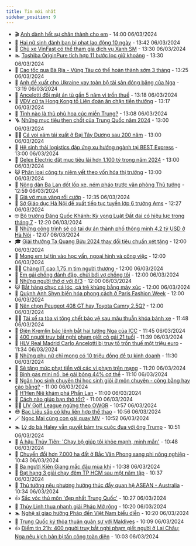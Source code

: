 ```yaml
---
title: Tim mới nhất
sidebar_position: 9
---
```


<!-- vnexpress-tin-moi-nhat:START -->
- 🎬 [Anh dành hết sự chân thành cho em](https://vnexpress.net/anh-danh-het-su-chan-thanh-cho-em-4719113.html) - 14:00 06/03/2024
- 🐎 [Hai nữ sinh đánh bạn bị phạt lao động 10 ngày](https://vnexpress.net/hai-nu-sinh-danh-ban-bi-phat-lao-dong-10-ngay-4719262.html) - 13:42 06/03/2024
- 🦍 [Chủ xe VinFast có thể tham gia dịch vụ Xanh SM](https://vnexpress.net/chu-xe-vinfast-co-the-tham-gia-dich-vu-xanh-sm-4719266.html) - 13:30 06/03/2024
- 🏊 [Toshiba OriginPure tích hợp 11 bước lọc giữ khoáng](https://vnexpress.net/toshiba-originpure-tich-hop-11-buoc-loc-giu-khoang-4718642.html) - 13:30 06/03/2024
- 🎊 [Cao tốc qua Bà Rịa - Vũng Tàu có thể hoàn thành sớm 3 tháng](https://vnexpress.net/cao-toc-qua-ba-ria-vung-tau-co-the-hoan-thanh-som-3-thang-4719273.html) - 13:25 06/03/2024
- 🎃 [Anh đề xuất cho Ukraine vay toàn bộ tài sản đóng băng của Nga](https://vnexpress.net/anh-de-xuat-cho-ukraine-vay-toan-bo-tai-san-dong-bang-cua-nga-4719264.html) - 13:19 06/03/2024
- 🧰 [Ancelotti đối mặt án tù gần 5 năm vì trốn thuế](https://vnexpress.net/ancelotti-doi-mat-an-tu-gan-5-nam-vi-tron-thue-4719258.html) - 13:18 06/03/2024
- 🔭 [VĐV cử tạ Hong Kong tố Liên đoàn ăn chặn tiền thưởng](https://vnexpress.net/vdv-cu-ta-hong-kong-to-lien-doan-an-chan-tien-thuong-4719274.html) - 13:17 06/03/2024
- 🫶 [Tỉnh nào là thủ phủ hoa cúc miền Trung?](https://vnexpress.net/tinh-nao-la-thu-phu-hoa-cuc-mien-trung-4719160.html) - 13:08 06/03/2024
- 🪜 [Những mục tiêu then chốt của Trung Quốc năm 2024](https://vnexpress.net/nhung-muc-tieu-then-chot-cua-trung-quoc-nam-2024-4719093.html) - 13:00 06/03/2024
- 👨‍🏫 [Cá voi xám tái xuất ở Đại Tây Dương sau 200 năm](https://vnexpress.net/ca-voi-xam-tai-xuat-o-dai-tay-duong-sau-200-nam-4718906.html) - 13:00 06/03/2024
- 🎊 [Hệ sinh thái logistics đáp ứng xu hướng ngành tại BEST Express](https://vnexpress.net/he-sinh-thai-logistics-dap-ung-xu-huong-nganh-tai-best-express-4719227.html) - 13:00 06/03/2024
- 🎊 [Gelex Electric đặt mục tiêu lãi hơn 1.100 tỷ trong năm 2024](https://vnexpress.net/gelex-electric-dat-muc-tieu-lai-hon-1-100-ty-trong-nam-2024-4719163.html) - 13:00 06/03/2024
- 😺 [Phân loại công ty niêm yết theo vốn hóa thị trường](https://vnexpress.net/phan-loai-cong-ty-niem-yet-theo-von-hoa-thi-truong-4718166.html) - 13:00 06/03/2024
- 🐘 [Nông dân Ba Lan đốt lốp xe, ném pháo trước văn phòng Thủ tướng](https://vnexpress.net/nong-dan-ba-lan-dot-lop-xe-nem-phao-truoc-van-phong-thu-tuong-4719271.html) - 12:59 06/03/2024
- 🌁 [Giả vờ mua vàng rồi cướp](https://vnexpress.net/gia-vo-mua-vang-roi-cuop-4719267.html) - 12:35 06/03/2024
- 🐲 [Sở Giáo dục Hà Nội đề xuất tiếp tục tuyển lớp 6 trường Ams](https://vnexpress.net/so-giao-duc-ha-noi-de-xuat-tiep-tuc-tuyen-lop-6-truong-ams-4719259.html) - 12:27 06/03/2024
- 🤓 [Bộ trưởng Đặng Quốc Khánh: Kỳ vọng Luật Đất đai có hiệu lực trong tháng 7](https://vnexpress.net/bo-truong-dang-quoc-khanh-ky-vong-luat-dat-dai-co-hieu-luc-trong-thang-7-4719228.html) - 12:20 06/03/2024
- 💪 [Những công trình sẽ có tại dự án thành phố thông minh 4,2 tỷ USD ở Hà Nội](https://vnexpress.net/nhung-cong-trinh-se-co-tai-du-an-thanh-pho-thong-minh-4-2-ty-usd-o-ha-noi-4719249.html) - 12:07 06/03/2024
- 🎓 [Giải thưởng Tạ Quang Bửu 2024 thay đổi tiêu chuẩn xét tặng](https://vnexpress.net/giai-thuong-ta-quang-buu-2024-thay-doi-tieu-chuan-xet-tang-4719209.html) - 12:00 06/03/2024
- 🫣 [Mong em tự tin vào học vấn, ngoại hình và công việc](https://vnexpress.net/mong-em-tu-tin-vao-hoc-van-ngoai-hinh-va-cong-viec-4719115.html) - 12:00 06/03/2024
- 🧑‍💻 [Chàng IT cao 1,75 m tìm người thương](https://vnexpress.net/chang-it-cao-1-75-m-tim-nguoi-thuong-4719110.html) - 12:00 06/03/2024
- 🐲 [Em gái chồng đánh đập, chửi bới vợ chồng tôi](https://vnexpress.net/em-gai-chong-danh-dap-chui-boi-vo-chong-toi-4719019.html) - 12:00 06/03/2024
- 🌝 [Những người thờ ơ với 8/3](https://vnexpress.net/nhung-nguoi-tho-o-voi-8-3-4718843.html) - 12:00 06/03/2024
- 😺 [Bắt hàng chục cá lóc, cá trê khủng bằng máy xúc](https://vnexpress.net/bat-hang-chuc-ca-loc-ca-tre-khung-bang-may-xuc-4717145.html) - 12:00 06/03/2024
- 🐎 [Quỳnh Anh Shyn biến hóa phong cách ở Paris Fashion Week](https://vnexpress.net/quynh-anh-shyn-bien-hoa-phong-cach-o-paris-fashion-week-4719023.html) - 12:00 06/03/2024
- 🎡 [Nên chọn Peugeot 408 GT hay Toyota Camry 2.5Q?](https://vnexpress.net/nen-chon-peugeot-408-gt-hay-toyota-camry-2-5q-4719106.html) - 12:00 06/03/2024
- 👨‍🏫 [Tài xế ra tòa vì tông chết bảo vệ sau mâu thuẫn khóa bánh xe](https://vnexpress.net/tai-xe-ra-toa-vi-tong-chet-bao-ve-sau-mau-thuan-khoa-banh-xe-4719232.html) - 11:48 06/03/2024
- 🦆 [Điện Kremlin bác lệnh bắt hai tướng Nga của ICC](https://vnexpress.net/dien-kremlin-bac-lenh-bat-hai-tuong-nga-cua-icc-4719251.html) - 11:45 06/03/2024
- 🚦 [400 người truy bắt nghi phạm giết cô gái 21 tuổi](https://vnexpress.net/400-nguoi-truy-bat-nghi-pham-giet-co-gai-21-tuoi-4719255.html) - 11:39 06/03/2024
- 💫 [HLV Real Madrid Carlo Ancelotti bị truy tố trốn thuế một triệu euro](https://vnexpress.net/hlv-real-madrid-carlo-ancelotti-bi-truy-to-tron-thue-mot-trieu-euro-4719250.html) - 11:34 06/03/2024
- 🎉 [Những phụ nữ chỉ mong có 10 triệu đồng để tự kinh doanh](https://vnexpress.net/nhung-phu-nu-chi-mong-co-10-trieu-dong-de-tu-kinh-doanh-4718097.html) - 11:30 06/03/2024
- 🌋 [Sẽ tăng mức phạt tiền với các vi phạm trên mạng](https://vnexpress.net/se-tang-muc-phat-tien-voi-cac-vi-pham-tren-mang-4719222.html) - 11:20 06/03/2024
- 🤖 [Bình gas mini nổ, bé gái bỏng 44% cơ thể](https://vnexpress.net/binh-gas-mini-no-be-gai-bong-44-co-the-4719207.html) - 11:10 06/03/2024
- 🦏 [Ngăn học sinh chuyên thi học sinh giỏi ở môn chuyên - công bằng hay cào bằng?](https://vnexpress.net/ngan-hoc-sinh-chuyen-thi-hoc-sinh-gioi-o-mon-chuyen-cong-bang-hay-cao-bang-4719192.html) - 11:00 06/03/2024
- 🦩 [H&#39;Hen Niê khám phá Phần Lan](https://vnexpress.net/h-hen-nie-kham-pha-phan-lan-4719170.html) - 11:00 06/03/2024
- 👺 [Cách nào giúp bạn thở tốt?](https://vnexpress.net/cach-nao-giup-ban-tho-tot-4719043.html) - 11:00 06/03/2024
- 🧑‍🏫 [LIV Golf League ngừng theo OWGR](https://vnexpress.net/liv-golf-league-ngung-theo-owgr-4719252.html) - 10:57 06/03/2024
- 😎 [Bạc Liêu sắp có khu liên hợp thể thao](https://vnexpress.net/bac-lieu-sap-co-khu-lien-hop-the-thao-4719214.html) - 10:56 06/03/2024
- 🪄 [Ngọc Mai cùng con gái quay MV](https://vnexpress.net/ngoc-mai-cung-con-gai-quay-mv-4718964.html) - 10:52 06/03/2024
- 🏊 [Lý do bà Haley vẫn quyết bám trụ cuộc đua với ông Trump](https://vnexpress.net/ly-do-ba-haley-van-quyet-bam-tru-cuoc-dua-voi-ong-trump-4718904.html) - 10:51 06/03/2024
- 💃 [Á hậu Thủy Tiên: &#39;Chạy bộ giúp tôi khỏe mạnh, minh mẫn&#39;](https://vnexpress.net/a-hau-thuy-tien-chay-bo-giup-toi-khoe-manh-minh-man-4718772.html) - 10:48 06/03/2024
- 🦆 [Chuyển đổi hơn 7.000 ha đất ở Bắc Vân Phong sang phi nông nghiệp](https://vnexpress.net/chuyen-doi-hon-7-000-ha-dat-o-bac-van-phong-sang-phi-nong-nghiep-4719224.html) - 10:43 06/03/2024
- 🎊 [Ba người Kiên Giang mắc đậu mùa khỉ](https://vnexpress.net/ba-nguoi-kien-giang-mac-dau-mua-khi-4719201.html) - 10:38 06/03/2024
- 👺 [Đạt hạng 3 giải chạy đêm TP HCM sau một năm tập](https://vnexpress.net/dat-hang-3-giai-chay-dem-tp-hcm-sau-mot-nam-tap-4717736.html) - 10:37 06/03/2024
- 🎡 [Thủ tướng nêu phương hướng thúc đẩy quan hệ ASEAN - Australia](https://vnexpress.net/thu-tuong-neu-phuong-huong-thuc-day-quan-he-asean-australia-4719196.html) - 10:34 06/03/2024
- 👍 [Sắc vóc thủ môn &#39;đẹp nhất Trung Quốc&#39;](https://vnexpress.net/sac-voc-thu-mon-dep-nhat-trung-quoc-4718969.html) - 10:27 06/03/2024
- 🐎 [Thùy Linh thua nhanh giải Pháp Mở rộng](https://vnexpress.net/thuy-linh-thua-nhanh-giai-phap-mo-rong-4719244.html) - 10:20 06/03/2024
- 🏊 [Nghệ sĩ giao hưởng Pháp đến Việt Nam biểu diễn](https://vnexpress.net/nghe-si-giao-huong-phap-den-viet-nam-bieu-dien-4719142.html) - 10:20 06/03/2024
- 🦩 [Trung Quốc ký thỏa thuận quân sự với Maldives](https://vnexpress.net/trung-quoc-ky-thoa-thuan-quan-su-voi-maldives-4719174.html) - 10:09 06/03/2024
- 👍 [Điểm tin 21h: 400 người truy bắt nghi phạm giết người ở Lai Châu; Nga nêu kịch bản bị tấn công toàn diện](https://vnexpress.net/diem-tin-21h-400-nguoi-truy-bat-nghi-pham-giet-nguoi-o-lai-chau-nga-neu-kich-ban-bi-tan-cong-toan-dien-4719235.html) - 10:03 06/03/2024<!-- vnexpress-tin-moi-nhat:END -->
